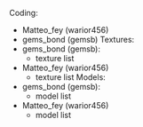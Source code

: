 Coding: 
- Matteo_fey (warior456)
- gems_bond (gemsb)
Textures:
- gems_bond (gemsb):
  - texture list
- Matteo_fey (warior456)
  - texture list
Models:
- gems_bond (gemsb):
  - model list
- Matteo_fey (warior456)
  - model list
